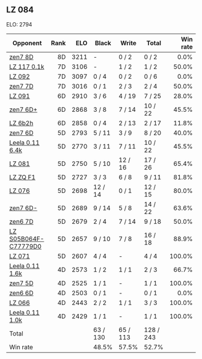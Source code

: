 ## LZ 084 ##

ELO: 2794

Opponent | Rank | ELO | Black | Write | Total | Win rate
---------|-----:|----:|-------|-------|-------|-------:
[zen7 8D](zen7%208D.md) | 8D | 3211 | - | 0 / 2 | 0 / 2 | 0.0%
[LZ 117 0.1k](LZ%20117%200.1k.md) | 7D | 3106 | - | 1 / 2 | 1 / 2 | 50.0%
[LZ 092](LZ%20092.md) | 7D | 3097 | 0 / 4 | 0 / 2 | 0 / 6 | 0.0%
[zen7 7D](zen7%207D.md) | 7D | 3016 | 0 / 1 | 2 / 3 | 2 / 4 | 50.0%
[LZ 091](LZ%20091.md) | 6D | 2910 | 3 / 6 | 4 / 19 | 7 / 25 | 28.0%
[zen7 6D+](zen7%206D+.md) | 6D | 2868 | 3 / 8 | 7 / 14 | 10 / 22 | 45.5%
[LZ 6b2h](LZ%206b2h.md) | 6D | 2858 | 0 / 4 | 2 / 13 | 2 / 17 | 11.8%
[zen7 6D](zen7%206D.md) | 5D | 2793 | 5 / 11 | 3 / 9 | 8 / 20 | 40.0%
[Leela 0.11 6.4k](Leela%200.11%206.4k.md) | 5D | 2770 | 3 / 11 | 7 / 11 | 10 / 22 | 45.5%
[LZ 081](LZ%20081.md) | 5D | 2750 | 5 / 10 | 12 / 16 | 17 / 26 | 65.4%
[LZ ZQ F1](LZ%20ZQ%20F1.md) | 5D | 2727 | 3 / 3 | 6 / 8 | 9 / 11 | 81.8%
[LZ 076](LZ%20076.md) | 5D | 2698 | 12 / 14 | 0 / 1 | 12 / 15 | 80.0%
[zen7 6D-](zen7%206D-.md) | 5D | 2689 | 9 / 14 | 5 / 8 | 14 / 22 | 63.6%
[zen6 7D](zen6%207D.md) | 5D | 2679 | 2 / 4 | 7 / 14 | 9 / 18 | 50.0%
[LZ S05B064F-C77779D0](LZ%20S05B064F-C77779D0.md) | 5D | 2657 | 9 / 10 | 7 / 8 | 16 / 18 | 88.9%
[LZ 071](LZ%20071.md) | 5D | 2607 | 4 / 4 | - | 4 / 4 | 100.0%
[Leela 0.11 1.6k](Leela%200.11%201.6k.md) | 4D | 2573 | 1 / 2 | 1 / 1 | 2 / 3 | 66.7%
[zen7 5D](zen7%205D.md) | 4D | 2525 | 1 / 1 | - | 1 / 1 | 100.0%
[zen6 6D](zen6%206D.md) | 4D | 2503 | 0 / 1 | - | 0 / 1 | 0.0%
[LZ 066](LZ%20066.md) | 4D | 2443 | 2 / 2 | 1 / 1 | 3 / 3 | 100.0%
[Leela 0.11 1.0k](Leela%200.11%201.0k.md) | 4D | 2429 | 1 / 1 | - | 1 / 1 | 100.0%
Total | | | 63 / 130 | 65 / 113 | 128 / 243 | 
Win rate| | | 48.5% | 57.5% | 52.7% | 
